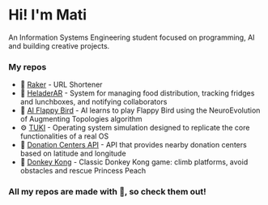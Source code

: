 # Hi! I'm Mati

An Information Systems Engineering student focused on programming, AI and building creative projects.

### My repos

- 🔗 [Raker](https://github.com/MatiasCanevaro/raker) - URL Shortener
- 🧊 [HeladerAR](https://github.com/MatiasCanevaro/HeladerAR) - System for managing food distribution, tracking fridges and lunchboxes, and notifying collaborators
- 🧠 [AI Flappy Bird](https://github.com/MatiasCanevaro/AI_Flappy_Bird) - AI learns to play Flappy Bird using the NeuroEvolution of Augmenting Topologies algorithm
- ⚙️ [TUKI](https://github.com/MatiasCanevaro/KernelLiquidators-TUKI) - Operating system simulation designed to replicate the core functionalities of a real OS
- 📍 [Donation Centers API](https://github.com/MatiasCanevaro/API_Recomendadora_de_Lugares_de_Donacion) - API that provides nearby donation centers based on latitude and longitude
- 🦍 [Donkey Kong](https://github.com/MatiasCanevaro/DevsInPyjamas-DonkeyKong) - Classic Donkey Kong game: climb platforms, avoid obstacles and rescue Princess Peach

### All my repos are made with 💖, so check them out!
